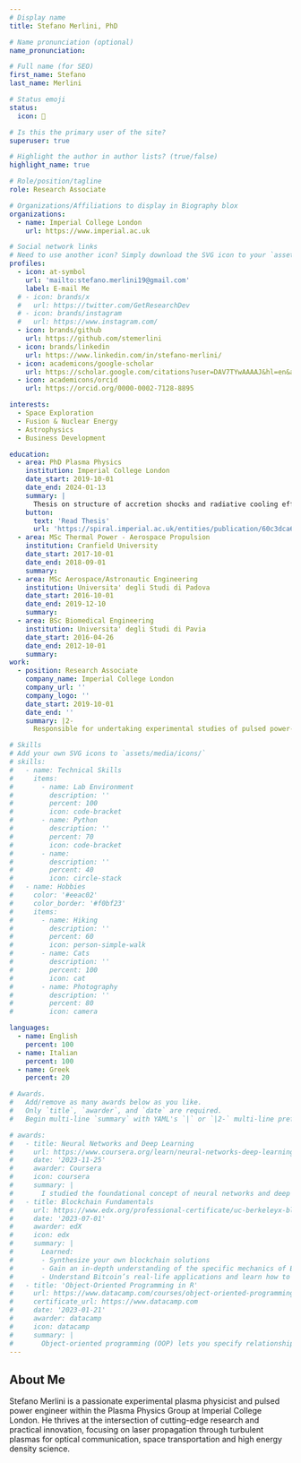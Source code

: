 ```yaml
---
# Display name
title: Stefano Merlini, PhD

# Name pronunciation (optional)
name_pronunciation:

# Full name (for SEO)
first_name: Stefano
last_name: Merlini

# Status emoji
status:
  icon: 🚀

# Is this the primary user of the site?
superuser: true

# Highlight the author in author lists? (true/false)
highlight_name: true

# Role/position/tagline
role: Research Associate

# Organizations/Affiliations to display in Biography blox
organizations:
  - name: Imperial College London
    url: https://www.imperial.ac.uk

# Social network links
# Need to use another icon? Simply download the SVG icon to your `assets/media/icons/` folder.
profiles:
  - icon: at-symbol
    url: 'mailto:stefano.merlini19@gmail.com'
    label: E-mail Me
  # - icon: brands/x
  #   url: https://twitter.com/GetResearchDev
  # - icon: brands/instagram
  #   url: https://www.instagram.com/
  - icon: brands/github
    url: https://github.com/stemerlini
  - icon: brands/linkedin
    url: https://www.linkedin.com/in/stefano-merlini/
  - icon: academicons/google-scholar
    url: https://scholar.google.com/citations?user=DAV7TYwAAAAJ&hl=en&authuser=1
  - icon: academicons/orcid
    url: https://orcid.org/0000-0002-7128-8895

interests:
  - Space Exploration
  - Fusion & Nuclear Energy
  - Astrophysics
  - Business Development

education:
  - area: PhD Plasma Physics
    institution: Imperial College London
    date_start: 2019-10-01
    date_end: 2024-01-13
    summary: |
      Thesis on structure of accretion shocks and radiative cooling effects in high energy density plasma experiments. Supervised by [Prof Sergey Lebedev](https://profiles.imperial.ac.uk/s.lebedev).
    button:
      text: 'Read Thesis'
      url: 'https://spiral.imperial.ac.uk/entities/publication/60c3dca6-41cb-4c60-a9a5-319e5215890c'
  - area: MSc Thermal Power - Aerospace Propulsion
    institution: Cranfield University
    date_start: 2017-10-01
    date_end: 2018-09-01
    summary:
  - area: MSc Aerospace/Astronautic Engineering
    institution: Universita' degli Studi di Padova
    date_start: 2016-10-01
    date_end: 2019-12-10
    summary:
  - area: BSc Biomedical Engineering
    institution: Universita' degli Studi di Pavia
    date_start: 2016-04-26
    date_end: 2012-10-01
    summary:
work:
  - position: Research Associate
    company_name: Imperial College London
    company_url: ''
    company_logo: ''
    date_start: 2019-10-01
    date_end: ''
    summary: |2-
      Responsible for undertaking experimental studies of pulsed power-driven, high-energy density science experiments, specifically on laser-plasma interactions with highly non-homogenous media. 

# Skills
# Add your own SVG icons to `assets/media/icons/`
# skills:
#   - name: Technical Skills
#     items:
#       - name: Lab Environment
#         description: ''
#         percent: 100
#         icon: code-bracket
#       - name: Python
#         description: ''
#         percent: 70
#         icon: code-bracket
#       - name: 
#         description: ''
#         percent: 40
#         icon: circle-stack
#   - name: Hobbies
#     color: '#eeac02'
#     color_border: '#f0bf23'
#     items:
#       - name: Hiking
#         description: ''
#         percent: 60
#         icon: person-simple-walk
#       - name: Cats
#         description: ''
#         percent: 100
#         icon: cat
#       - name: Photography
#         description: ''
#         percent: 80
#         icon: camera

languages:
  - name: English
    percent: 100
  - name: Italian
    percent: 100
  - name: Greek
    percent: 20

# Awards.
#   Add/remove as many awards below as you like.
#   Only `title`, `awarder`, and `date` are required.
#   Begin multi-line `summary` with YAML's `|` or `|2-` multi-line prefix and indent 2 spaces below.

# awards:
#   - title: Neural Networks and Deep Learning
#     url: https://www.coursera.org/learn/neural-networks-deep-learning
#     date: '2023-11-25'
#     awarder: Coursera
#     icon: coursera
#     summary: |
#       I studied the foundational concept of neural networks and deep learning. By the end, I was familiar with the significant technological trends driving the rise of deep learning; build, train, and apply fully connected deep neural networks; implement efficient (vectorized) neural networks; identify key parameters in a neural network’s architecture; and apply deep learning to your own applications.
#   - title: Blockchain Fundamentals
#     url: https://www.edx.org/professional-certificate/uc-berkeleyx-blockchain-fundamentals
#     date: '2023-07-01'
#     awarder: edX
#     icon: edx
#     summary: |
#       Learned:
#       - Synthesize your own blockchain solutions
#       - Gain an in-depth understanding of the specific mechanics of Bitcoin
#       - Understand Bitcoin’s real-life applications and learn how to attack and destroy Bitcoin, Ethereum, smart contracts and Dapps, and alternatives to Bitcoin’s Proof-of-Work consensus algorithm
#   - title: 'Object-Oriented Programming in R'
#     url: https://www.datacamp.com/courses/object-oriented-programming-with-s3-and-r6-in-r
#     certificate_url: https://www.datacamp.com
#     date: '2023-01-21'
#     awarder: datacamp
#     icon: datacamp
#     summary: |
#       Object-oriented programming (OOP) lets you specify relationships between functions and the objects that they can act on, helping you manage complexity in your code. This is an intermediate level course, providing an introduction to OOP, using the S3 and R6 systems. S3 is a great day-to-day R programming tool that simplifies some of the functions that you write. R6 is especially useful for industry-specific analyses, working with web APIs, and building GUIs.
---
```


## About Me

Stefano Merlini is a passionate experimental plasma physicist and pulsed power engineer within the Plasma Physics Group at Imperial College London. He thrives at the intersection of cutting-edge research and practical innovation, focusing on laser propagation through turbulent plasmas for optical communication, space transportation and high energy density science.